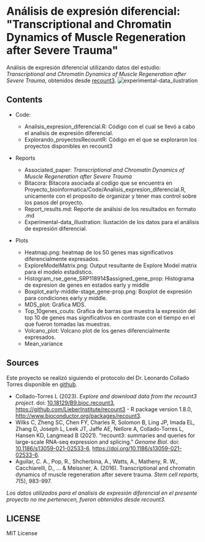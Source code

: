 # Análisis de expresión diferencial: "Transcriptional and Chromatin Dynamics of Muscle Regeneration after Severe Trauma"

Análisis de expresión diferencial utilizando datos del estudio: *Transcriptional and Chromatin Dynamics of Muscle Regeneration after Severe Trauma*, obtenidos desde [recount3](https://jhubiostatistics.shinyapps.io/recount3-study-explorer/). 
![experimental-data_ilustration](https://user-images.githubusercontent.com/100377667/218644095-d159e430-acda-4e8e-b2cb-71f7c915a1e8.png)

## Contents

- Code:
   - Analisis_expresion_diferencial.R: Código con el cual se llevó a cabo el analisis de expresión diferencial.
   - Explorando_proyectosRecountR: Código en el que se exploraron los proyectos disponibles en recount3
   
- Reports 
   - Associated_paper: *Transcriptional and Chromatin Dynamics of Muscle Regeneration after Severe Trauma*
   - Bitacora: Bitacora asociada al codigo que se encuentra en Proyecto_bioinformatica/Code/Analisis_expresion_diferencial.R, unicamente con el proposito de organizar y tener mas control sobre los pasos del proyecto. 
   - Report_results.md: Reporte de análsisi de los resultados en formato .md
   - Experimental-data_illustration: Ilustación de los datos para el análisis de expresión diferencial.
   
- Plots 
    - Heatmap.png: heatmap de los 50 genes mas significativos diferencialmente expresados.
    - ExploreModelMatrix.png: Output resultante de Explore Model matrix para el modelo estadistico.
    - Histogram_rse_gene_SRP118914$assigned_gene_prop: Histograma de expresion de genes en estados early y middle
    - Boxplot_early-middle-stage_gene-prop.png: Boxplot de expresión para condiciones early y middle.
    - MDS_plot: Gráfica MDS.
    - Top_10genes_couts: Grafica de barras que muestra la expresión del top 10 de genes mas significativos en contraste con el tiempo en el que fueron tomadas las muestras. 
    - Volcano_plot: Volcano plot de los genes diferencialmente expresados.
    - Mean_variance
    
## Sources

Este proyecto se realizó siguiendo el protocolo del Dr. Leonardo Collado Torres disponible en [github](https://github.com/lcolladotor/rnaseq_LCG-UNAM_2023).

- Collado-Torres L (2023). *Explore and download data from the recount3 project*. doi: [10.18129/B9.bioc.recount3](https://doi.org/10.18129/B9.bioc.recount3), https://github.com/LieberInstitute/recount3 - R package version 1.8.0, http://www.bioconductor.org/packages/recount3.
- Wilks C, Zheng SC, Chen FY, Charles R, Solomon B, Ling JP, Imada EL, Zhang D, Joseph L, Leek JT, Jaffe AE, Nellore A, Collado-Torres L, Hansen KD, Langmead B (2021). “recount3: summaries and queries for large-scale RNA-seq expression and splicing.” *Genome Biol*. doi: [10.1186/s13059-021-02533-6](https://doi.org/10.1186/s13059-021-02533-6), https://doi.org/10.1186/s13059-021-02533-6.
- Aguilar, C. A., Pop, R., Shcherbina, A., Watts, A., Matheny, R. W., Cacchiarelli, D., ... & Meissner, A. (2016). Transcriptional and chromatin dynamics of muscle regeneration after severe trauma. *Stem cell reports*, *7*(5), 983-997.

*Los datos utilizados para el analisis de expresión diferencial en el presente proyecto no me pertenecen, fueron obtenidos desde recount3.*

## LICENSE 

MIT License
